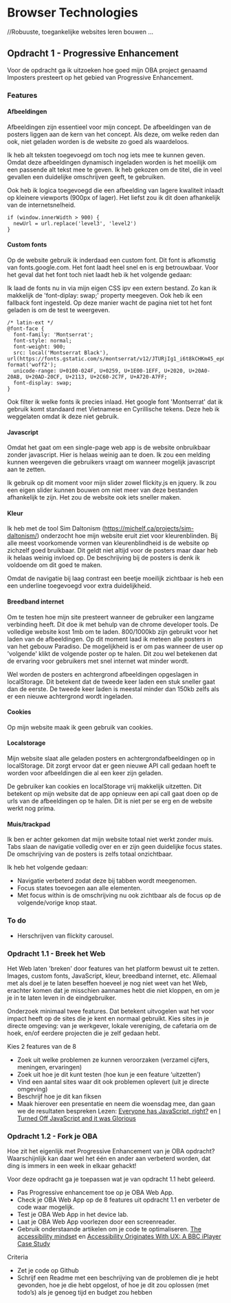 # Browser Technologies
//Robuuste, toegankelijke websites leren bouwen … 

## Opdracht 1 - Progressive Enhancement
Voor de opdracht ga ik uitzoeken hoe goed mijn OBA project genaamd Imposters presteert op het gebied van Progressive Enhancement. 

### Features

#### Afbeeldingen
Afbeeldingen zijn essentieel voor mijn concept. De afbeeldingen van de posters liggen aan de kern van het concept. Als deze, om welke reden dan ook, niet geladen worden is de website zo goed als waardeloos.

Ik heb alt teksten toegevoegd om toch nog iets mee te kunnen geven. Omdat deze afbeeldingen dynamisch ingeladen worden is het moeilijk om een passende alt tekst mee te geven. Ik heb gekozen om de titel, die in veel gevallen een duidelijke omschrijven geeft, te gebruiken.

Ook heb ik logica toegevoegd die een afbeelding van lagere kwaliteit inlaadt op kleinere viewports (900px of lager). Het liefst zou ik dit doen afhankelijk van de internetsnelheid.

```
if (window.innerWidth > 900) {
  newUrl = url.replace('level3', 'level2')
}
```
#### Custom fonts
Op de website gebruik ik inderdaad een custom font. Dit font is afkomstig van fonts.google.com. Het font laadt heel snel en is erg betrouwbaar. Voor het geval dat het font toch niet laadt heb ik het volgende gedaan:

Ik laad de fonts nu in via mijn eigen CSS ipv een extern bestand. Zo kan ik makkelijk de 'font-diplay: swap;' property meegeven. Ook heb ik een fallback font ingesteld. Op deze manier wacht de pagina niet tot het font geladen is om de test te weergeven.

```
/* latin-ext */
@font-face {
  font-family: 'Montserrat';
  font-style: normal;
  font-weight: 900;
  src: local('Montserrat Black'), url(https://fonts.gstatic.com/s/montserrat/v12/JTURjIg1_i6t8kCHKm45_epG3gfD_vx3rCubqg.woff2) format('woff2');
  unicode-range: U+0100-024F, U+0259, U+1E00-1EFF, U+2020, U+20A0-20AB, U+20AD-20CF, U+2113, U+2C60-2C7F, U+A720-A7FF;
  font-display: swap;
}
```

Ook filter ik welke fonts ik precies inlaad. Het google font 'Montserrat' dat ik gebruik komt standaard met Vietnamese en Cyrillische tekens. Deze heb ik weggelaten omdat ik deze niet gebruik.

#### Javascript
Omdat het gaat om een single-page web app is de website onbruikbaar zonder javascript. Hier is helaas weinig aan te doen. Ik zou een melding kunnen weergeven die gebruikers vraagt om wanneer mogelijk javascript aan te zetten.

Ik gebruik op dit moment voor mijn slider zowel flickity.js en jquery. Ik zou een eigen slider kunnen bouwen om niet meer van deze bestanden afhankelijk te zijn. Het zou de website ook iets sneller maken.

#### Kleur
Ik heb met de tool Sim Daltonism (https://michelf.ca/projects/sim-daltonism/) onderzocht hoe mijn website eruit ziet voor kleurenblinden. Bij alle meest voorkomende vormen van kleurenblindheid is de website op zichzelf goed bruikbaar. Dit geldt niet altijd voor de posters maar daar heb ik helaas weinig invloed op. De beschrijving bij de posters is denk ik voldoende om dit goed te maken.

Omdat de navigatie bij laag contrast een beetje moeilijk zichtbaar is heb een een underline toegevoegd voor extra duidelijkheid.

#### Breedband internet
Om te testen hoe mijn site presteert wanneer de gebruiker een langzame verbinding heeft. Dit doe ik met behulp van de chrome developer tools. De volledige website kost 1mb om te laden. 800/1000kb zijn gebruikt voor het laden van de afbeeldingen. Op dit moment laad ik meteen alle posters in van het gebouw Paradiso. De mogelijkheid is er om pas wanneer de user op 'volgende' klikt de volgende poster op te halen. Dit zou wel betekenen dat de ervaring voor gebruikers met snel internet wat minder wordt.

Wel worden de posters en achtergrond afbeeldingen opgeslagen in localStorage. Dit betekent dat de tweede keer laden een stuk sneller gaat dan de eerste. De tweede keer laden is meestal minder dan 150kb zelfs als er een nieuwe achtergrond wordt ingeladen.

#### Cookies
Op mijn website maak ik geen gebruik van cookies. 

#### Localstorage
Mijn website slaat alle geladen posters en achtergrondafbeeldingen op in localStorage. Dit zorgt ervoor dat er geen nieuwe API call gedaan hoeft te worden voor afbeeldingen die al een keer zijn geladen.

De gebruiker kan cookies en localStorage vrij makkelijk uitzetten. Dit betekent op mijn website dat de app opnieuw een api call gaat doen op de urls van de afbeeldingen op te halen. Dit is niet per se erg en de website werkt nog prima.

#### Muis/trackpad
Ik ben er achter gekomen dat mijn website totaal niet werkt zonder muis. Tabs slaan de navigatie volledig over en er zijn geen duidelijke focus states. De omschrijving van de posters is zelfs totaal onzichtbaar.

Ik heb het volgende gedaan:
* Navigatie verbeterd zodat deze bij tabben wordt meegenomen.
* Focus states toevoegen aan alle elementen.
* Met focus within is de omschrijving nu ook zichtbaar als de focus op de volgende/vorige knop staat.

### To do
* Herschrijven van flickity carousel.

### Opdracht 1.1 - Breek het Web
Het Web laten 'breken' door features van het platform bewust uit te zetten. Images, custom fonts, JavaScript, kleur, breedband internet, etc. Allemaal met als doel je te laten beseffen hoeveel je nog niet weet van het Web, erachter komen dat je misschien aannames hebt die niet kloppen, en om je je in te laten leven in de eindgebruiker.

Onderzoek minimaal twee features. Dat betekent uitvogelen wat het voor impact heeft op de sites die je kent en normaal gebruikt. Kies sites in je directe omgeving: van je werkgever, lokale vereniging, de cafetaria om de hoek, en/of eerdere projecten die je zelf gedaan hebt.

Kies 2 features van de 8
- Zoek uit welke problemen ze kunnen veroorzaken (verzamel cijfers, meningen, ervaringen)
- Zoek uit hoe je dit kunt testen (hoe kun je een feature ‘uitzetten’)
- Vind een aantal sites waar dit ook problemen oplevert (uit je directe omgeving)
- Beschrijf hoe je dit kan fiksen
- Maak hierover een presentatie en neem die woensdag mee, dan gaan we de resultaten bespreken
Lezen: [Everyone has JavaScript, right?](https://kryogenix.org/code/browser/everyonehasjs.html) en [I Turned Off JavaScript and it was Glorious](https://www.wired.com/2015/11/i-turned-off-javascript-for-a-whole-week-and-it-was-glorious/)


### Opdracht 1.2 - Fork je OBA
Hoe zit het eigenlijk met Progressive Enhancement van je OBA opdracht? Waarschijnlijk kan daar wel het één en ander aan verbeterd worden, dat ding is immers in een week in elkaar gehackt! 

Voor deze opdracht ga je toepassen wat je van opdracht 1.1 hebt geleerd.
- Pas Progressive enhancement toe op je OBA Web App. 
- Check je OBA Web App op de 8 features uit opdracht 1.1 en verbeter de code waar mogelijk.
- Test  je OBA Web App in het device lab.
- Laat je OBA Web App voorlezen door een screenreader. 
- Gebruik onderstaande artikelen om je code te optimaliseren.
[The accessibility mindset](https://24ways.org/2015/the-accessibility-mindset/) en [Accessibility Originates With UX: A BBC iPlayer Case Study](https://www.smashingmagazine.com/2015/02/bbc-iplayer-accessibility-case-study/)

Criteria
- Zet je code op Github
- Schrijf een Readme met een beschrijving van de problemen die je hebt gevonden, hoe je die hebt opgelost, of hoe je dit zou oplossen (met todo’s) als je genoeg tijd en budget zou hebben 


 